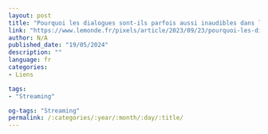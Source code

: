 ```yaml
---
layout: post
title: "Pourquoi les dialogues sont-ils parfois aussi inaudibles dans les films et les séries ?"
link: "https://www.lemonde.fr/pixels/article/2023/09/23/pourquoi-les-dialogues-sont-ils-parfois-aussi-inaudibles-dans-les-films-et-les-series_6190638_4408996.html"
author: N/A
published_date: "19/05/2024"
description: ""
language: fr
categories:
- Liens

tags:
- "Streaming"

og-tags: "Streaming"
permalink: /:categories/:year/:month/:day/:title/
---
```

